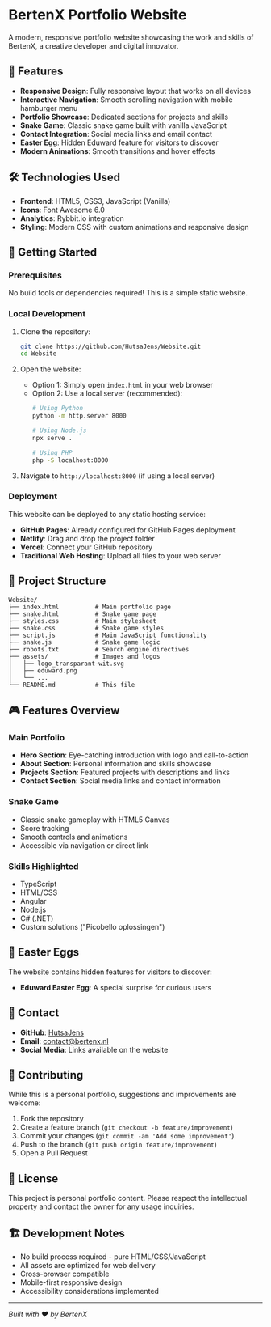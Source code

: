 # BertenX Portfolio Website

A modern, responsive portfolio website showcasing the work and skills of BertenX, a creative developer and digital innovator.

## 🌟 Features

- **Responsive Design**: Fully responsive layout that works on all devices
- **Interactive Navigation**: Smooth scrolling navigation with mobile hamburger menu
- **Portfolio Showcase**: Dedicated sections for projects and skills
- **Snake Game**: Classic snake game built with vanilla JavaScript
- **Contact Integration**: Social media links and email contact
- **Easter Egg**: Hidden Eduward feature for visitors to discover
- **Modern Animations**: Smooth transitions and hover effects

## 🛠️ Technologies Used

- **Frontend**: HTML5, CSS3, JavaScript (Vanilla)
- **Icons**: Font Awesome 6.0
- **Analytics**: Rybbit.io integration
- **Styling**: Modern CSS with custom animations and responsive design

## 🚀 Getting Started

### Prerequisites

No build tools or dependencies required! This is a simple static website.

### Local Development

1. Clone the repository:
   ```bash
   git clone https://github.com/HutsaJens/Website.git
   cd Website
   ```

2. Open the website:
   - Option 1: Simply open `index.html` in your web browser
   - Option 2: Use a local server (recommended):
     ```bash
     # Using Python
     python -m http.server 8000
     
     # Using Node.js
     npx serve .
     
     # Using PHP
     php -S localhost:8000
     ```

3. Navigate to `http://localhost:8000` (if using a local server)

### Deployment

This website can be deployed to any static hosting service:

- **GitHub Pages**: Already configured for GitHub Pages deployment
- **Netlify**: Drag and drop the project folder
- **Vercel**: Connect your GitHub repository
- **Traditional Web Hosting**: Upload all files to your web server

## 📁 Project Structure

```
Website/
├── index.html          # Main portfolio page
├── snake.html          # Snake game page
├── styles.css          # Main stylesheet
├── snake.css           # Snake game styles
├── script.js           # Main JavaScript functionality
├── snake.js            # Snake game logic
├── robots.txt          # Search engine directives
├── assets/             # Images and logos
│   ├── logo_transparant-wit.svg
│   ├── eduward.png
│   └── ...
└── README.md           # This file
```

## 🎮 Features Overview

### Main Portfolio
- **Hero Section**: Eye-catching introduction with logo and call-to-action
- **About Section**: Personal information and skills showcase
- **Projects Section**: Featured projects with descriptions and links
- **Contact Section**: Social media links and contact information

### Snake Game
- Classic snake gameplay with HTML5 Canvas
- Score tracking
- Smooth controls and animations
- Accessible via navigation or direct link

### Skills Highlighted
- TypeScript
- HTML/CSS
- Angular
- Node.js
- C# (.NET)
- Custom solutions ("Picobello oplossingen")

## 🎯 Easter Eggs

The website contains hidden features for visitors to discover:
- **Eduward Easter Egg**: A special surprise for curious users

## 📧 Contact

- **GitHub**: [HutsaJens](https://github.com/HutsaJens)
- **Email**: contact@bertenx.nl
- **Social Media**: Links available on the website

## 🤝 Contributing

While this is a personal portfolio, suggestions and improvements are welcome:

1. Fork the repository
2. Create a feature branch (`git checkout -b feature/improvement`)
3. Commit your changes (`git commit -am 'Add some improvement'`)
4. Push to the branch (`git push origin feature/improvement`)
5. Open a Pull Request

## 📄 License

This project is personal portfolio content. Please respect the intellectual property and contact the owner for any usage inquiries.

## 🏗️ Development Notes

- No build process required - pure HTML/CSS/JavaScript
- All assets are optimized for web delivery
- Cross-browser compatible
- Mobile-first responsive design
- Accessibility considerations implemented

---

*Built with ❤️ by BertenX*